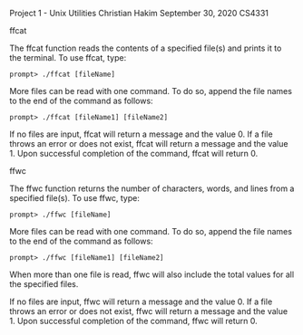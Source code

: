 Project 1 - Unix Utilities
Christian Hakim
September 30, 2020
CS4331


ffcat

The ffcat function reads the contents of a specified file(s) and prints it to the terminal.
To use ffcat, type:

	prompt> ./ffcat [fileName]
	
More files can be read with one command.  To do so, append the file names to the end of the command as follows:

	prompt> ./ffcat [fileName1] [fileName2]

If no files are input, ffcat will return a message and the value 0.
If a file throws an error or does not exist, ffcat will return a message and the value 1.
Upon successful completion of the command, ffcat will return 0.


ffwc

The ffwc function returns the number of characters, words, and lines from a specified file(s).
To use ffwc, type:

	prompt> ./ffwc [fileName]

More files can be read with one command.  To do so, append the file names to the end of the command as follows:

	prompt> ./ffwc [fileName1] [fileName2]

When more than one file is read, ffwc will also include the total values for all the specified files.

If no files are input, ffwc will return a message and the value 0.
If a file throws an error or does not exist, ffwc will return a message and the value 1.
Upon successful completion of the command, ffwc will return 0.
